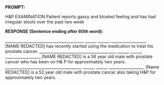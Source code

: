 **PROMPT:**

H&P EXAMINATION Patient reports gassy and bloated feeling and has had irregular stools over the past two week 

**RESPONSE (Sentence ending after 60th word):**

________________________________________ ______ ______ __________________ [NAME REDACTED] has recently started using the medication to treat his prostate cancer. _______________________________________ ______ ______ __________________ [NAME REDACTED] is a 56 year old male with prostate cancer who has been on H& P for approximately two years. _______________________________________ ______ ______ __________________ [Name REDACTED] is a 52 year old male with prostate cancer also taking H&P for approximately two years. 